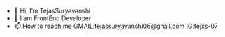 - 👋 Hi, I’m TejasSuryavanshi
- 👀 I am FrontEnd Developer
- 📫 How to reach me GMAIL:tejassuryavanshi06@gnail.com IG:tejxs-07


<!---
TejasSuryavanshi/TejasSuryavanshi is a ✨ special ✨ repository because its `README.md` (this file) appears on your GitHub profile.
You can click the Preview link to take a look at your changes.
--->
